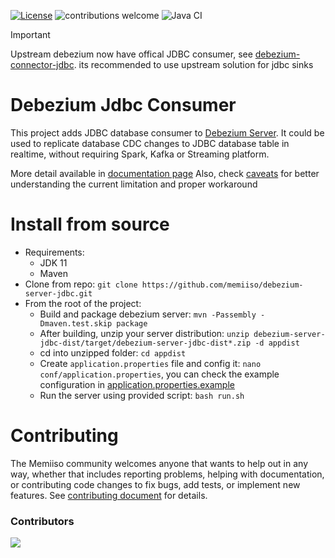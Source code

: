 [![License](http://img.shields.io/:license-apache%202.0-brightgreen.svg)](http://www.apache.org/licenses/LICENSE-2.0.html)
![contributions welcome](https://img.shields.io/badge/contributions-welcome-brightgreen.svg?style=flat)
![Java CI](https://github.com/memiiso/debezium-server-jdbc/workflows/Java%20CI%20with%20Maven/badge.svg?branch=master)

> [!IMPORTANT] 
> Upstream debezium now have offical JDBC consumer, see [debezium-connector-jdbc](https://github.com/debezium/debezium-connector-jdbc). its recommended to use upstream solution for jdbc sinks


# Debezium Jdbc Consumer

This project adds JDBC database consumer
to [Debezium Server](https://debezium.io/documentation/reference/operations/debezium-server.html). It could be used to
replicate database CDC changes to JDBC database table in realtime, without requiring Spark, Kafka or Streaming platform.

More detail available in [documentation page](docs/DOCS.md)
Also, check [caveats](docs/CAVEATS.md) for better understanding the current limitation and proper workaround

# Install from source

- Requirements:
    - JDK 11
    - Maven
- Clone from repo: `git clone https://github.com/memiiso/debezium-server-jdbc.git`
- From the root of the project:
    - Build and package debezium server: `mvn -Passembly -Dmaven.test.skip package`
    - After building, unzip your server
      distribution: `unzip debezium-server-jdbc-dist/target/debezium-server-jdbc-dist*.zip -d appdist`
    - cd into unzipped folder: `cd appdist`
    - Create `application.properties` file and config it: `nano conf/application.properties`, you can check the example
      configuration
      in [application.properties.example](debezium-server-jdbc-sink/src/main/resources/conf/application.properties.example)
    - Run the server using provided script: `bash run.sh`

# Contributing

The Memiiso community welcomes anyone that wants to help out in any way, whether that includes reporting problems,
helping with documentation, or contributing code changes to fix bugs, add tests, or implement new features.
See [contributing document](CONTRIBUTING.md) for details.

### Contributors

<a href="https://github.com/memiiso/debezium-server-jdbc/graphs/contributors">
  <img src="https://contributors-img.web.app/image?repo=memiiso/debezium-server-jdbc" />
</a>
